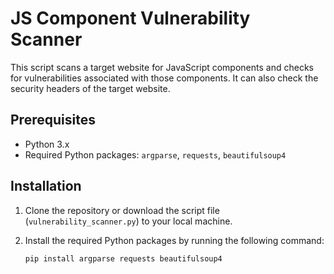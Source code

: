 # JS Component Vulnerability Scanner

This script scans a target website for JavaScript components and checks for vulnerabilities associated with those components. It can also check the security headers of the target website.

## Prerequisites

- Python 3.x
- Required Python packages: `argparse`, `requests`, `beautifulsoup4`

## Installation

1. Clone the repository or download the script file (`vulnerability_scanner.py`) to your local machine.

2. Install the required Python packages by running the following command:

   ```shell
   pip install argparse requests beautifulsoup4
   
